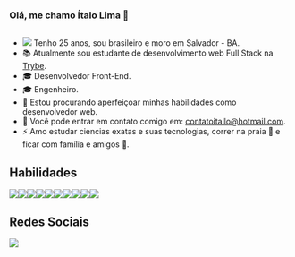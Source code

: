 ### Olá, me chamo Ítalo Lima 👋
##

- <img src="https://img.icons8.com/emoji/20/000000/man-with-beard-light-skin-tone.png"/> Tenho 25 anos, sou brasileiro e moro em Salvador - BA.
- :books: Atualmente sou estudante de desenvolvimento web Full Stack na [Trybe](https://www.betrybe.com/).
-  :mortar_board: Desenvolvedor Front-End.
-  :mortar_board: Engenheiro.
- 👯 Estou procurando aperfeiçoar minhas habilidades como desenvolvedor web.
- :email: Você pode entrar em contato comigo em: contatoitallo@hotmail.com.
- ⚡ Amo estudar ciencias exatas e suas tecnologias, correr na praia :ocean: e ficar com família e amigos :raised_hands:.


## Habilidades

[<img src="https://img.icons8.com/color/50/000000/react-native.png"/>](https://pt-br.reactjs.org/)[<img src="https://img.icons8.com/color/50/000000/html-5--v1.png"/>](https://www.w3schools.com/html/)[<img src="https://img.icons8.com/color/50/000000/bootstrap.png"/>](https://getbootstrap.com/)[<img src="https://img.icons8.com/color/50/000000/css3.png"/>](https://developer.mozilla.org/pt-BR/docs/Web/CSS)[<img src="https://img.icons8.com/color/50/000000/javascript--v1.png"/>](https://blog.betrybe.com/javascript/)[<img src="https://img.icons8.com/color/50/000000/redux.png"/>](https://redux.js.org/)[<img src="https://img.icons8.com/fluency/50/000000/docker.png"/>](https://docs.docker.com/)[<img src="https://img.icons8.com/external-tal-revivo-color-tal-revivo/50/000000/external-jest-can-collect-code-coverage-information-from-entire-projects-logo-color-tal-revivo.png"/>](https://jestjs.io/pt-BR/)[<img src="https://img.icons8.com/ios-filled/50/000000/git.png"/>](https://git-scm.com/)[<img src="https://img.icons8.com/color/50/000000/mysql--v1.png"/>](https://www.mysql.com/)

## Redes Sociais
[<img src="https://img.icons8.com/color/50/000000/linkedin.png"/>](https://www.linkedin.com/in/%C3%ADtalolima9/)
